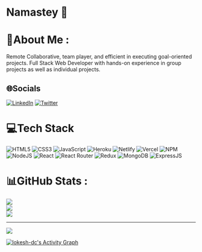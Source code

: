 # Namastey 🙏
# 💫About Me :
Remote Collaborative, team player, and efficient in executing goal-oriented projects. Full Stack Web Developer with hands-on experience in group projects as
well as individual projects.


## 🌐Socials
[![LinkedIn](https://img.shields.io/badge/LinkedIn-%230077B5.svg?logo=linkedin&logoColor=white)](https://www.linkedin.com/in/deepak-rajput-057a71118/) [![Twitter](https://img.shields.io/badge/Twitter-%231DA1F2.svg?logo=Twitter&logoColor=white)](https://twitter.com/DeepakR01294570) 

# 💻Tech Stack
![HTML5](https://img.shields.io/badge/html5-%23E34F26.svg?style=for-the-badge&logo=html5&logoColor=white) ![CSS3](https://img.shields.io/badge/css3-%231572B6.svg?style=for-the-badge&logo=css3&logoColor=white) ![JavaScript](https://img.shields.io/badge/javascript-%23323330.svg?style=for-the-badge&logo=javascript&logoColor=%23F7DF1E) ![Heroku](https://img.shields.io/badge/heroku-%23430098.svg?style=for-the-badge&logo=heroku&logoColor=white) ![Netlify](https://img.shields.io/badge/netlify-%23000000.svg?style=for-the-badge&logo=netlify&logoColor=#00C7B7) ![Vercel](https://img.shields.io/badge/vercel-%23000000.svg?style=for-the-badge&logo=vercel&logoColor=white) ![NPM](https://img.shields.io/badge/NPM-%23000000.svg?style=for-the-badge&logo=npm&logoColor=white) ![NodeJS](https://img.shields.io/badge/node.js-6DA55F?style=for-the-badge&logo=node.js&logoColor=white) ![React](https://img.shields.io/badge/react-%2320232a.svg?style=for-the-badge&logo=react&logoColor=%2361DAFB) ![React Router](https://img.shields.io/badge/React_Router-CA4245?style=for-the-badge&logo=react-router&logoColor=white) ![Redux](https://img.shields.io/badge/redux-%23593d88.svg?style=for-the-badge&logo=redux&logoColor=white) ![MongoDB](https://img.shields.io/badge/mongodb-%558349.svg?style=for-the-badge&logo=mongodb&logoColor=white) ![ExpressJS](https://img.shields.io/badge/expressjs-%23430098.svg?style=for-the-badge&logo=express&logoColor=white)
# 📊GitHub Stats :
![](https://github-readme-stats.vercel.app/api?username=deepRaj06&theme=vision-friendly-dark&hide_border=false&include_all_commits=false&count_private=false)<br/>
![](https://github-readme-streak-stats.herokuapp.com/?user=deepRaj06&theme=vision-friendly-dark&hide_border=false)<br/>
![](https://github-readme-stats.vercel.app/api/top-langs/?username=deepRaj06&theme=vision-friendly-dark&hide_border=false&include_all_commits=false&count_private=false&layout=compact)

---
[![](https://visitcount.itsvg.in/api?id=deepRaj06&icon=0&color=0)](https://visitcount.itsvg.in)

<a href="https://github.com/deepRaj06/github-readme-activity-graph">
  <img alt="lokesh-dc's Activity Graph" src="https://activity-graph.herokuapp.com/graph?username=deepRaj06&bg_color=0D1117&color=5BCDEC&line=5BCDEC&point=FFFFFF&hide_border=true" />
</a>
